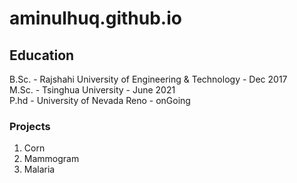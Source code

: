 # aminulhuq.github.io

## Education
B.Sc. - Rajshahi University of Engineering & Technology - Dec 2017 \
M.Sc. - Tsinghua University - June 2021 \
P.hd - University of Nevada Reno - onGoing

### Projects
1. Corn
2. Mammogram
3. Malaria
